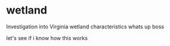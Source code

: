 # wetland
Investigation into Virginia wetland characteristics
whats up boss 






let's see if i know how this works 